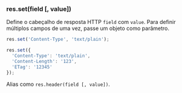 <h3 id='res.set'>res.set(field [, value])</h3>

Define o cabeçalho de resposta HTTP `field` com `value`.
Para definir múltiplos campos de uma vez, passe um objeto como parâmetro.


~~~js
res.set('Content-Type', 'text/plain');

res.set({
  'Content-Type': 'text/plain',
  'Content-Length': '123',
  'ETag': '12345'
});
~~~

Alias como `res.header(field [, value])`.
